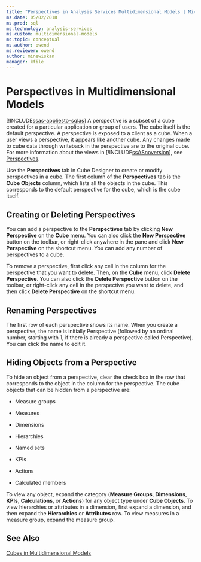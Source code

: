 ```yaml
---
title: "Perspectives in Analysis Services Multidimensional Models | Microsoft Docs"
ms.date: 05/02/2018
ms.prod: sql
ms.technology: analysis-services
ms.custom: multidimensional-models
ms.topic: conceptual
ms.author: owend
ms.reviewer: owend
author: minewiskan
manager: kfile
---
```

# Perspectives in Multidimensional Models
[!INCLUDE[ssas-appliesto-sqlas](../../includes/ssas-appliesto-sqlas.md)]
  A perspective is a subset of a cube created for a particular application or group of users. The cube itself is the default perspective. A perspective is exposed to a client as a cube. When a user views a perspective, it appears like another cube. Any changes made to cube data through writeback in the perspective are to the original cube. For more information about the views in [!INCLUDE[ssASnoversion](../../includes/ssasnoversion-md.md)], see [Perspectives](../../analysis-services/multidimensional-models-olap-logical-cube-objects/perspectives.md).  
  
 Use the **Perspectives** tab in Cube Designer to create or modify perspectives in a cube. The first column of the **Perspectives** tab is the **Cube Objects** column, which lists all the objects in the cube. This corresponds to the default perspective for the cube, which is the cube itself.  
  
## Creating or Deleting Perspectives  
 You can add a perspective to the **Perspectives** tab by clicking **New Perspective** on the **Cube** menu. You can also click the **New Perspective** button on the toolbar, or right-click anywhere in the pane and click **New Perspective** on the shortcut menu. You can add any number of perspectives to a cube.  
  
 To remove a perspective, first click any cell in the column for the perspective that you want to delete. Then, on the **Cube** menu, click **Delete Perspective**. You can also click the **Delete Perspective** button on the toolbar, or right-click any cell in the perspective you want to delete, and then click **Delete Perspective** on the shortcut menu.  
  
## Renaming Perspectives  
 The first row of each perspective shows its name. When you create a perspective, the name is initially Perspective (followed by an ordinal number, starting with 1, if there is already a perspective called Perspective). You can click the name to edit it.  
  
## Hiding Objects from a Perspective  
 To hide an object from a perspective, clear the check box in the row that corresponds to the object in the column for the perspective. The cube objects that can be hidden from a perspective are:  
  
-   Measure groups  
  
-   Measures  
  
-   Dimensions  
  
-   Hierarchies  
  
-   Named sets  
  
-   KPIs  
  
-   Actions  
  
-   Calculated members  
  
 To view any object, expand the category (**Measure Groups**, **Dimensions**, **KPIs**, **Calculations**, or **Actions**) for any object type under **Cube Objects**. To view hierarchies or attributes in a dimension, first expand a dimension, and then expand the **Hierarchies** or **Attributes** row. To view measures in a measure group, expand the measure group.  
  
## See Also  
 [Cubes in Multidimensional Models](../../analysis-services/multidimensional-models/cubes-in-multidimensional-models.md)  
  
  
